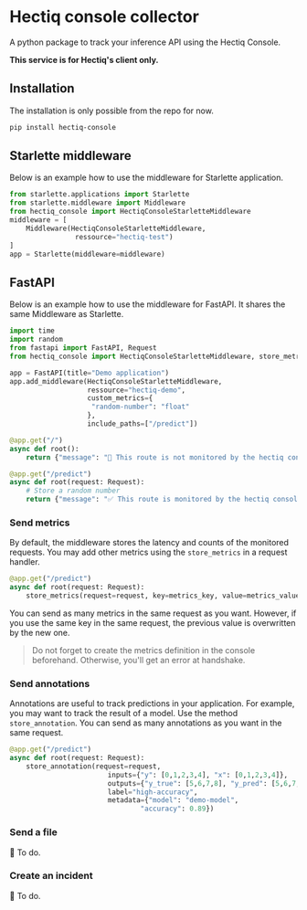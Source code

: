 # Hectiq console collector

A python package to track your inference API using the Hectiq Console.

**This service is for Hectiq's client only.**

## Installation

The installation is only possible from the repo for now.

```bash
pip install hectiq-console
```

## Starlette middleware
Below is an example how to use the middleware for Starlette application. 

```python
from starlette.applications import Starlette
from starlette.middleware import Middleware
from hectiq_console import HectiqConsoleStarletteMiddleware
middleware = [
    Middleware(HectiqConsoleStarletteMiddleware, 
                ressource="hectiq-test")
]
app = Starlette(middleware=middleware)
```

## FastAPI

Below is an example how to use the middleware for FastAPI. It shares the same Middleware as Starlette.

```python
import time
import random
from fastapi import FastAPI, Request
from hectiq_console import HectiqConsoleStarletteMiddleware, store_metrics

app = FastAPI(title="Demo application")
app.add_middleware(HectiqConsoleStarletteMiddleware, 
                   ressource="hectiq-demo",
                   custom_metrics={
                    "random-number": "float"  
                   },
                   include_paths=["/predict"])

@app.get("/")
async def root():
    return {"message": "🚨 This route is not monitored by the hectiq console."}

@app.get("/predict")
async def root(request: Request):
    # Store a random number
    return {"message": "✅ This route is monitored by the hectiq console."}
```

### Send metrics

By default, the middleware stores the latency and counts of the monitored requests. You may add other metrics using the `store_metrics` in a request handler.

```python
@app.get("/predict")
async def root(request: Request):
    store_metrics(request=request, key=metrics_key, value=metrics_value)
```
You can send as many metrics in the same request as you want. However, if you use the same key in the same request, the previous value is overwritten by the new one.

> Do not forget to create the metrics definition in the console beforehand. Otherwise, you'll get an error at handshake.

### Send annotations

Annotations are useful to track predictions in your application. For example, you may want to track the result of a model. Use the method `store_annotation`. You can send as many annotations as you want in the same request.

```python
@app.get("/predict")
async def root(request: Request):
    store_annotation(request=request, 
                        inputs={"y": [0,1,2,3,4], "x": [0,1,2,3,4]}, 
                        outputs={"y_true": [5,6,7,8], "y_pred": [5,6,7,8]}, 
                        label="high-accuracy",
                        metadata={"model": "demo-model", 
                                "accuracy": 0.89})
```

### Send a file

🔨 To do.

### Create an incident

🔨 To do.